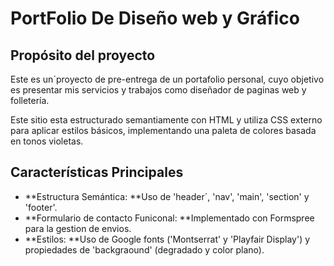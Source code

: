 # PortFolio De Diseño web y Gráfico

## Propósito del proyecto
Este es un´proyecto de pre-entrega de un portafolio personal, cuyo objetivo es presentar mis servicios y trabajos como diseñador de paginas web y folletería.

Este sitio esta estructurado semantiamente con HTML y utiliza CSS externo para aplicar estilos básicos, implementando una paleta de colores basada en tonos violetas.

## Características Principales
* **Estructura Semántica: **Uso de 'header´, 'nav', 'main', 'section' y 'footer'.
* **Formulario de contacto Funiconal: **Implementado con Formspree para la gestion de envios.
* **Estilos: **Uso de Google fonts ('Montserrat' y 'Playfair Display') y propiedades de 'backgraound' (degradado y color plano).

